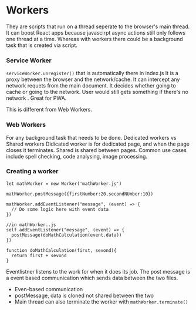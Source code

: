 # Workers
They are scripts that run on a thread seperate to the browser's main thread. It can boost React apps because javascirpt async actions still only follows one thread at a time. Whereas with workers there could be a background task that is created via script. 

### Service Worker
`serviceWorker.unregister()` that is automatically there in index.js
It is a proxy between the browser and the network/cache.
It can intercept any network requets from the main document. It decides whether going to cache or going to the network. User would still gets something if there's no network . Great for PWA. 

This is different from Web Workers. 

### Web Workers 
For any background task that needs to be done. 
Dedicated workers vs Shared workers 
Didicated worker is for dedicated page, and when the page closes it terminates. Shared is shared between pages. 
Common use cases include spell checking, code analysing, image processing. 

### Creating a worker 
```
let mathWorker = new Worker('mathWorker.js') 

mathWorker.postMessage({firstNumber:20,secondNUmber:10})

mathWorker.addEventListener("message", (event) => {
  // Do some logic here with event data
})

```

```
//in mathWorker..js
self.addEventListener("message", (event) => {
  postMessage(doMathCalculation(event.data))
})

function doMathCalculation(first, sevond){
  return first + sevond
}

```

Eventlistner listens to the work for when it does its job. 
The post message is a event based communication which sends data between the two files. 
- Even-based communication 
- postMessage, data is cloned not shared between the two 
- Main thread can also terminate the worker with `mathWorker.terminate()` 
